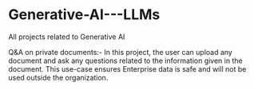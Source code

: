 # Generative-AI---LLMs
All projects related to Generative AI

Q&A on private documents:- In this project, the user can upload any document and ask any questions related to the information given in the document. This use-case ensures Enterprise data is safe 
and will not be used outside the organization. 
